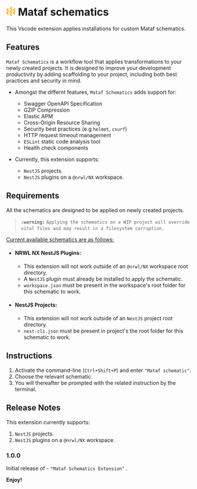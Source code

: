 <!-- ![Mataf logo](assets/images/fibi-logo.png =25x25) -->
# <img src='assets/images/fibi-logo.png' alt='Mataf logo' width=25/> Mataf schematics

This Vscode extension applies installations for custom Mataf schematics.

## Features
`Mataf Schematics` is a workflow tool that applies transformations to your newly created projects. It is designed to improve your development productivity by adding scaffolding to your project, including both best practices and security in mind.
- Amongst the differnt features, `Mataf Schematics` adds support for:
   - Swagger OpenAPI Specification
   - GZIP Compression
   - Elastic APM
   - Cross-Origin Resource Sharing
   - Security best practices (e.g `helmet`, `csurf`)
   - HTTP request timeout management
   - `ESLint` static code analysis tool
   - Health check components

- Currently, this extension supports:
    - `NestJS` projects.
    - `NestJS` plugins on a `@nrwl/NX` workspace.

## Requirements
All the schematics are designed to be applied on newly created projects. 
> **`:warning:`** `Applying the schematics on a WIP project will override vital files and may result in a filesystem corruption.`

<ins> Current available schematics are as follows: <ins />
- #### NRWL NX NestJS Plugins:
    -   This extension will not work outside of an `@nrwl/NX` workspace root    directory.
    -   A `NestJS` plugin must already be installed to apply the schematic.
    -   `workspace.json` must be present in the workspace's root folder for this schematic to work. 
- #### NestJS Projects:
    -   This extension will not work outside of an `NestJS` project root    directory.
    -   `nest-cli.json` must be present in project's the root folder for this schematic to work. 

## Instructions

1. Activate the command-line (`Ctrl+Shift+P`) and enter `"Mataf schematic"`.
2. Choose the relevant schematic.
3. You will thereafter be prompted with the related instruction by the terminal.

## Release Notes

This extension currently supports:
1. `NestJS` projects.
2. `NestJS` plugins on a `@nrwl/NX` workspace.

### 1.0.0

Initial release of - `"Mataf Schematics Extension"` .

**Enjoy!**
